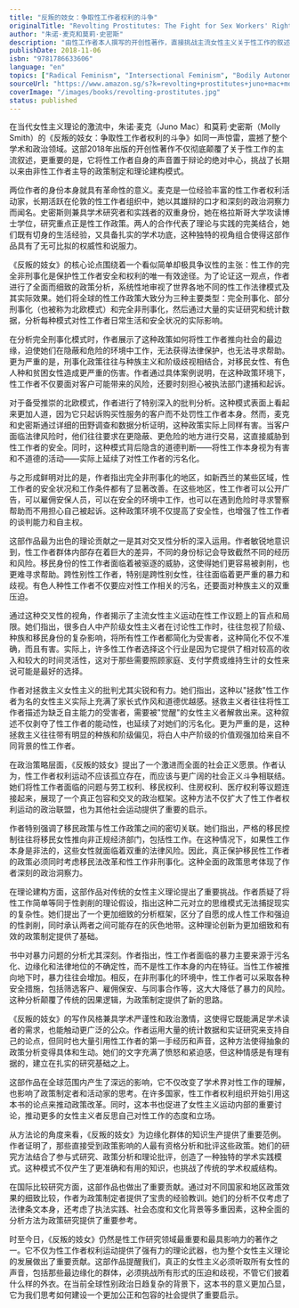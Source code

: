 ```yaml
---
title: "反叛的妓女：争取性工作者权利的斗争"
originalTitle: "Revolting Prostitutes: The Fight for Sex Workers' Rights"
author: "朱诺·麦克和莫莉·史密斯"
description: "由性工作者本人撰写的开创性著作，直接挑战主流女性主义关于性工作的叙述，为性工作者权利运动提供理论基础和政治策略。"
publishDate: 2018-11-06
isbn: "9781786633606"
language: "en"
topics: ["Radical Feminism", "Intersectional Feminism", "Bodily Autonomy", "Economic Empowerment"]
sourceUrl: "https://www.amazon.sg/s?k=revolting+prostitutes+juno+mac+molly+smith&tag=inkrupt-22"
coverImage: "/images/books/revolting-prostitutes.jpg"
status: published
---
```


在当代女性主义理论的激流中，朱诺·麦克（Juno Mac）和莫莉·史密斯（Molly Smith）的《反叛的妓女：争取性工作者权利的斗争》如同一声惊雷，震撼了整个学术和政治领域。这部2018年出版的开创性著作不仅彻底颠覆了关于性工作的主流叙述，更重要的是，它将性工作者自身的声音置于辩论的绝对中心，挑战了长期以来由非性工作者主导的政策制定和理论建构模式。

两位作者的身份本身就具有革命性的意义。麦克是一位经验丰富的性工作者权利活动家，长期活跃在伦敦的性工作者组织中，她以其雄辩的口才和深刻的政治洞察力而闻名。史密斯则兼具学术研究者和实践者的双重身份，她在格拉斯哥大学攻读博士学位，研究重点正是性工作政策。两人的合作代表了理论与实践的完美结合，她们既有切身的生活经验，又具备扎实的学术功底，这种独特的视角组合使得这部作品具有了无可比拟的权威性和说服力。

《反叛的妓女》的核心论点围绕着一个看似简单却极具争议性的主张：性工作的完全非刑事化是保护性工作者安全和权利的唯一有效途径。为了论证这一观点，作者进行了全面而细致的政策分析，系统性地审视了世界各地不同的性工作法律模式及其实际效果。她们将全球的性工作政策大致分为三种主要类型：完全刑事化、部分刑事化（也被称为北欧模式）和完全非刑事化，然后通过大量的实证研究和统计数据，分析每种模式对性工作者日常生活和安全状况的实际影响。

在分析完全刑事化模式时，作者展示了这种政策如何将性工作者推向社会的最边缘，迫使她们在隐蔽和危险的环境中工作，无法获得法律保护，也无法寻求帮助。更为严重的是，刑事化政策往往与种族主义和阶级歧视相结合，对移民女性、有色人种和贫困女性造成更严重的伤害。作者通过具体案例说明，在这种政策环境下，性工作者不仅要面对客户可能带来的风险，还要时刻担心被执法部门逮捕和起诉。

对于备受推崇的北欧模式，作者进行了特别深入的批判分析。这种模式表面上看起来更加人道，因为它只起诉购买性服务的客户而不处罚性工作者本身。然而，麦克和史密斯通过详细的田野调查和数据分析证明，这种政策实际上同样有害。当客户面临法律风险时，他们往往要求在更隐蔽、更危险的地方进行交易，这直接威胁到性工作者的安全。同时，这种模式背后隐含的道德判断——将性工作本身视为有害和不道德的活动——实际上延续了对性工作者的污名化。

与之形成鲜明对比的是，作者指出完全非刑事化的地区，如新西兰的某些区域，性工作者的安全状况和工作条件都有了显著改善。在这些地区，性工作者可以公开广告，可以雇佣安保人员，可以在安全的环境中工作，也可以在遇到危险时寻求警察帮助而不用担心自己被起诉。这种政策环境不仅提高了安全性，也增强了性工作者的谈判能力和自主权。

这部作品最为出色的理论贡献之一是其对交叉性分析的深入运用。作者敏锐地意识到，性工作者群体内部存在着巨大的差异，不同的身份标记会导致截然不同的经历和风险。移民身份的性工作者面临着被驱逐的威胁，这使得她们更容易被剥削，也更难寻求帮助。跨性别性工作者，特别是跨性别女性，往往面临着更严重的暴力和歧视。有色人种性工作者不仅要应对性工作相关的污名，还要面对种族主义的双重压迫。

通过这种交叉性的视角，作者揭示了主流女性主义运动在性工作议题上的盲点和局限。她们指出，很多白人中产阶级女性主义者在讨论性工作时，往往忽视了阶级、种族和移民身份的复杂影响，将所有性工作者都简化为受害者，这种简化不仅不准确，而且有害。实际上，许多性工作者选择这个行业是因为它提供了相对较高的收入和较大的时间灵活性，这对于那些需要照顾家庭、支付学费或维持生计的女性来说可能是最好的选择。

作者对拯救主义女性主义的批判尤其尖锐和有力。她们指出，这种以"拯救"性工作者为名的女性主义实际上充满了家长式作风和道德优越感。拯救主义者往往将性工作者描述为缺乏自主能力的受害者，需要被"觉醒"的女性主义者解救出来。这种叙述不仅剥夺了性工作者的能动性，也延续了对她们的污名化。更为严重的是，这种拯救主义往往带有明显的种族和阶级偏见，将白人中产阶级的价值观强加给来自不同背景的性工作者。

在政治策略层面，《反叛的妓女》提出了一个激进而全面的社会正义愿景。作者认为，性工作者权利运动不应该孤立存在，而应该与更广阔的社会正义斗争相联结。她们将性工作者面临的问题与劳工权利、移民权利、住房权利、医疗权利等议题连接起来，展现了一个真正包容和交叉的政治框架。这种方法不仅扩大了性工作者权利运动的政治联盟，也为其他社会运动提供了重要的启示。

作者特别强调了移民政策与性工作政策之间的密切关联。她们指出，严格的移民控制往往将移民女性推向非正规经济部门，包括性工作。在这种情况下，如果性工作本身是非法的，这些女性就面临着双重的法律风险。因此，真正保护移民性工作者的政策必须同时考虑移民法改革和性工作非刑事化。这种全面的政策思考体现了作者深刻的政治洞察力。

在理论建构方面，这部作品对传统的女性主义理论提出了重要挑战。作者质疑了将性工作简单等同于性剥削的理论假设，指出这种二元对立的思维模式无法捕捉现实的复杂性。她们提出了一个更加细致的分析框架，区分了自愿的成人性工作和强迫的性剥削，同时承认两者之间可能存在的灰色地带。这种理论创新为更加细致和有效的政策制定提供了基础。

书中对暴力问题的分析尤其深刻。作者指出，性工作者面临的暴力主要来源于污名化、边缘化和法律地位的不确定性，而不是性工作本身的内在特征。当性工作被推向地下时，暴力往往会增加。相反，在非刑事化的环境中，性工作者可以采取各种安全措施，包括筛选客户、雇佣保安、与同事合作等，这大大降低了暴力的风险。这种分析颠覆了传统的因果逻辑，为政策制定提供了新的思路。

《反叛的妓女》的写作风格兼具学术严谨性和政治激情，这使得它既能满足学术读者的需求，也能触动更广泛的公众。作者运用大量的统计数据和实证研究来支持自己的论点，但同时也大量引用性工作者的第一手经历和声音，这种方法使得抽象的政策分析变得具体和生动。她们的文字充满了愤怒和紧迫感，但这种情感是有理有据的，建立在扎实的研究基础之上。

这部作品在全球范围内产生了深远的影响，它不仅改变了学术界对性工作的理解，也影响了政策制定者和活动家的思考。在许多国家，性工作者权利组织开始引用这本书的论点来推动政策改革。同时，这本书也促进了女性主义运动内部的重要讨论，推动更多的女性主义者反思自己对性工作的态度和立场。

从方法论的角度来看，《反叛的妓女》为边缘化群体的知识生产提供了重要范例。作者证明了，那些直接受到政策影响的人最有资格分析和批评这些政策。她们的研究方法结合了参与式研究、政策分析和理论批评，创造了一种独特的学术实践模式。这种模式不仅产生了更准确和有用的知识，也挑战了传统的学术权威结构。

在国际比较研究方面，这部作品也做出了重要贡献。通过对不同国家和地区政策效果的细致比较，作者为政策制定者提供了宝贵的经验教训。她们的分析不仅考虑了法律条文本身，还考虑了执法实践、社会态度和文化背景等多重因素，这种全面的分析方法为政策研究提供了重要参考。

时至今日，《反叛的妓女》仍然是性工作研究领域最重要和最具影响力的著作之一。它不仅为性工作者权利运动提供了强有力的理论武器，也为整个女性主义理论的发展做出了重要贡献。这部作品提醒我们，真正的女性主义必须听取所有女性的声音，包括那些最边缘化的群体，必须挑战所有形式的压迫和歧视，不管它们披着什么样的外衣。在当前全球性别政治日趋复杂的背景下，这本书的意义更加凸显，它为我们思考如何建设一个更加公正和包容的社会提供了重要启示。